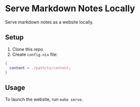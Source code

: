 # Serve Markdown Notes Locally
Serve markdown notes as a website locally.

## Setup
1. Clone this repo
2. Create `config.nix` file:
```nix
{
  content = ./path/to/content;
}
```

## Usage
To launch the website, run `make serve`.
